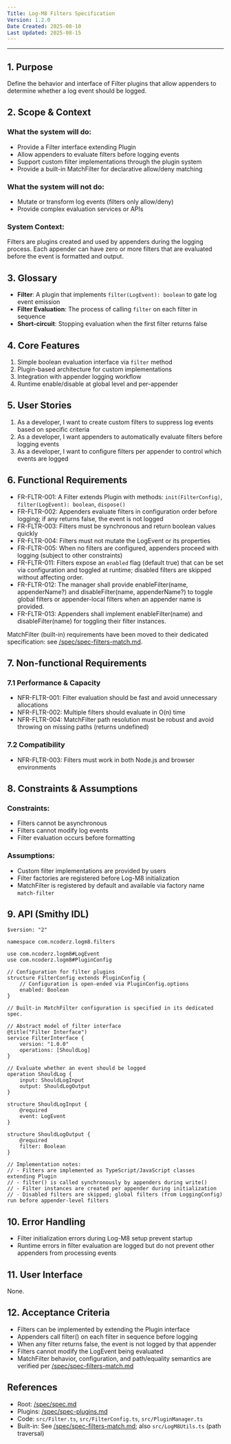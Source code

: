 ```yaml
---
Title: Log-M8 Filters Specification
Version: 1.2.0
Date Created: 2025-08-10
Last Updated: 2025-08-15
---
```

---

## 1. Purpose

Define the behavior and interface of Filter plugins that allow appenders to determine whether a log event should be logged.

## 2. Scope & Context

### What the system will do:
- Provide a Filter interface extending Plugin
- Allow appenders to evaluate filters before logging events
- Support custom filter implementations through the plugin system
- Provide a built-in MatchFilter for declarative allow/deny matching

### What the system will not do:
- Mutate or transform log events (filters only allow/deny)
- Provide complex evaluation services or APIs

### System Context:
Filters are plugins created and used by appenders during the logging process. Each appender can have zero or more filters that are evaluated before the event is formatted and output.

## 3. Glossary

- **Filter**: A plugin that implements `filter(LogEvent): boolean` to gate log event emission
- **Filter Evaluation**: The process of calling `filter` on each filter in sequence
- **Short-circuit**: Stopping evaluation when the first filter returns false

## 4. Core Features

1. Simple boolean evaluation interface via `filter` method
2. Plugin-based architecture for custom implementations
3. Integration with appender logging workflow
4. Runtime enable/disable at global level and per-appender

## 5. User Stories

1. As a developer, I want to create custom filters to suppress log events based on specific criteria
2. As a developer, I want appenders to automatically evaluate filters before logging events
3. As a developer, I want to configure filters per appender to control which events are logged

## 6. Functional Requirements

- FR-FLTR-001: A Filter extends Plugin with methods: `init(FilterConfig)`, `filter(LogEvent): boolean`, `dispose()`
- FR-FLTR-002: Appenders evaluate filters in configuration order before logging; if any returns false, the event is not logged
- FR-FLTR-003: Filters must be synchronous and return boolean values quickly
- FR-FLTR-004: Filters must not mutate the LogEvent or its properties
- FR-FLTR-005: When no filters are configured, appenders proceed with logging (subject to other constraints)
- FR-FLTR-011: Filters expose an `enabled` flag (default true) that can be set via configuration and toggled at runtime; disabled filters are skipped without affecting order.
- FR-FLTR-012: The manager shall provide enableFilter(name, appenderName?) and disableFilter(name, appenderName?) to toggle global filters or appender-local filters when an appender name is provided.
- FR-FLTR-013: Appenders shall implement enableFilter(name) and disableFilter(name) for toggling their filter instances.

MatchFilter (built-in) requirements have been moved to their dedicated specification: see [/spec/spec-filters-match.md](/spec/spec-filters-match.md).

## 7. Non-functional Requirements

### 7.1 Performance & Capacity
- NFR-FLTR-001: Filter evaluation should be fast and avoid unnecessary allocations
- NFR-FLTR-002: Multiple filters should evaluate in O(n) time
- NFR-FLTR-004: MatchFilter path resolution must be robust and avoid throwing on missing paths (returns undefined)

### 7.2 Compatibility
- NFR-FLTR-003: Filters must work in both Node.js and browser environments

## 8. Constraints & Assumptions

### Constraints:
- Filters cannot be asynchronous
- Filters cannot modify log events
- Filter evaluation occurs before formatting

### Assumptions:
- Custom filter implementations are provided by users
- Filter factories are registered before Log-M8 initialization
- MatchFilter is registered by default and available via factory name `match-filter`

## 9. API (Smithy IDL)

```smithy
$version: "2"

namespace com.ncoderz.logm8.filters

use com.ncoderz.logm8#LogEvent
use com.ncoderz.logm8#PluginConfig

// Configuration for filter plugins
structure FilterConfig extends PluginConfig {
    // Configuration is open-ended via PluginConfig.options
    enabled: Boolean
}

// Built-in MatchFilter configuration is specified in its dedicated spec.

// Abstract model of filter interface
@title("Filter Interface")
service FilterInterface {
    version: "1.0.0"
    operations: [ShouldLog]
}

// Evaluate whether an event should be logged
operation ShouldLog {
    input: ShouldLogInput
    output: ShouldLogOutput
}

structure ShouldLogInput {
    @required
    event: LogEvent
}

structure ShouldLogOutput {
    @required
    filter: Boolean
}

// Implementation notes:
// - Filters are implemented as TypeScript/JavaScript classes extending Plugin
// - filter() is called synchronously by appenders during write()
// - Filter instances are created per appender during initialization
// - Disabled filters are skipped; global filters (from LoggingConfig) run before appender-level filters
```

## 10. Error Handling

- Filter initialization errors during Log-M8 setup prevent startup
- Runtime errors in filter evaluation are logged but do not prevent other appenders from processing events

## 11. User Interface

None.

## 12. Acceptance Criteria

- Filters can be implemented by extending the Plugin interface
- Appenders call filter() on each filter in sequence before logging
- When any filter returns false, the event is not logged by that appender
- Filters cannot modify the LogEvent being evaluated
- MatchFilter behavior, configuration, and path/equality semantics are verified per [/spec/spec-filters-match.md](/spec/spec-filters-match.md)

## References

- Root: [/spec/spec.md](/spec/spec.md)
- Plugins: [/spec/spec-plugins.md](/spec/spec-plugins.md)
- Code: `src/Filter.ts`, `src/FilterConfig.ts`, `src/PluginManager.ts`
- Built-in: See [/spec/spec-filters-match.md](/spec/spec-filters-match.md); also `src/LogM8Utils.ts` (path traversal)
